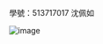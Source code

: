 學號：513717017 沈佩如

![image](https://github.com/user-attachments/assets/8f18b8a3-8a1d-4a2e-8e2f-e715764e96a1)
